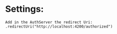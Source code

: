 # Settings:
    Add in the AuthServer the redirect Uri: .redirectUri("http://localhost:4200/authorized")

    